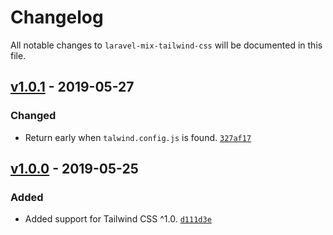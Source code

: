 # Changelog

All notable changes to `laravel-mix-tailwind-css` will be documented in this file.

## [v1.0.1] - 2019-05-27

### Changed
- Return early when `talwind.config.js` is found. [`327af17`](https://github.com/mvdnbrk/laravel-mix-tailwindcss/327af1745e3d63734a11b14acb14a0da90cc5d41)

## [v1.0.0] - 2019-05-25

### Added
- Added support for Tailwind CSS ^1.0. [`d111d3e`](https://github.com/mvdnbrk/laravel-mix-tailwindcss/d111d3eed6690912997e719e33e3ea45e44ad4ec)

[Unreleased]: https://github.com/mvdnbrk/laravel-mix-tailwindcss/compare/v1.0.1...HEAD
[v1.0.1]: https://github.com/mvdnbrk/laravel-mix-tailwindcss/compare/v1.0.0...v1.0.1
[v1.0.0]: https://github.com/mvdnbrk/laravel-mix-tailwindcss/compare/v0.1.0...v1.0.0
